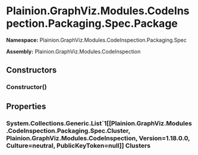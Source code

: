 
# Plainion.GraphViz.Modules.CodeInspection.Packaging.Spec.Package

**Namespace:** Plainion.GraphViz.Modules.CodeInspection.Packaging.Spec

**Assembly:** Plainion.GraphViz.Modules.CodeInspection


## Constructors

### Constructor()


## Properties

### System.Collections.Generic.List`1[[Plainion.GraphViz.Modules.CodeInspection.Packaging.Spec.Cluster, Plainion.GraphViz.Modules.CodeInspection, Version=1.18.0.0, Culture=neutral, PublicKeyToken=null]] Clusters
